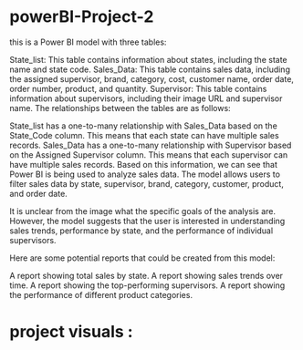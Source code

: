# powerBI-Project-2 
this is a Power BI model with three tables:

State_list: This table contains information about states, including the state name and state code.
Sales_Data: This table contains sales data, including the assigned supervisor, brand, category, cost, customer name, order date, order number, product, and quantity.
Supervisor: This table contains information about supervisors, including their image URL and supervisor name.
The relationships between the tables are as follows:

State_list has a one-to-many relationship with Sales_Data based on the State_Code column. This means that each state can have multiple sales records.
Sales_Data has a one-to-many relationship with Supervisor based on the Assigned Supervisor column. This means that each supervisor can have multiple sales records.
Based on this information, we can see that Power BI is being used to analyze sales data. The model allows users to filter sales data by state, supervisor, brand, category, customer, product, and order date.

It is unclear from the image what the specific goals of the analysis are. However, the model suggests that the user is interested in understanding sales trends, performance by state, and the performance of individual supervisors.

Here are some potential reports that could be created from this model:

A report showing total sales by state.
A report showing sales trends over time.
A report showing the top-performing supervisors.
A report showing the performance of different product categories.

# project visuals :
